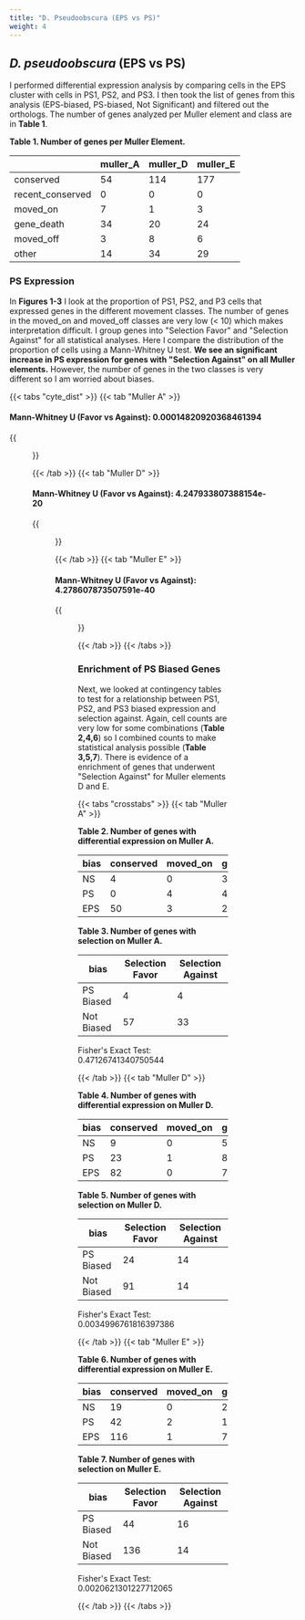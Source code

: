 ```yaml
---
title: "D. Pseudoobscura (EPS vs PS)"
weight: 4
---
```


## *D. pseudoobscura* (EPS vs PS)

I performed differential expression analysis by comparing cells in the EPS cluster with cells in PS1, PS2, and PS3.
I then took the list of genes from this analysis (EPS-biased, PS-biased, Not Significant) and filtered out the orthologs.
The number of genes analyzed per Muller element and class are in **Table 1**.

**Table 1. Number of genes per Muller Element.**

|                  |   muller_A |   muller_D |   muller_E |
|------------------|------------|------------|------------|
| conserved        |         54 |        114 |        177 |
| recent_conserved |          0 |          0 |          0 |
| moved_on         |          7 |          1 |          3 |
| gene_death       |         34 |         20 |         24 |
| moved_off        |          3 |          8 |          6 |
| other            |         14 |         34 |         29 |

### PS Expression

In **Figures 1-3** I look at the proportion of PS1, PS2, and P3 cells that expressed genes in the different movement classes.
The number of genes in the moved_on and moved_off classes are very low (< 10) which makes interpretation difficult.
I group genes into "Selection Favor" and "Selection Against" for all statistical analyses.
Here I compare the distribution of the proportion of cells using a Mann-Whitney U test.
**We see an significant increase in PS expression for genes with "Selection Against" on all Muller elements.**
However, the number of genes in the two classes is very different so I am worried about biases.

{{< tabs "cyte_dist" >}}
{{< tab "Muller A" >}}

#### Mann-Whitney U (Favor vs Against): 0.00014820920368461394

{{<figure src="../neox_analysis_boxplot_eps_vs_ps_dpse_muller_A.svg" width="100%"
caption="<b>Figure 1. Gene movement on/off of Muller element A.</b> ">}}

{{< /tab >}}
{{< tab "Muller D" >}}

#### Mann-Whitney U (Favor vs Against): 4.247933807388154e-20

{{<figure src="../neox_analysis_boxplot_eps_vs_ps_dpse_muller_D.svg" width="100%"
caption="<b>Figure 2. Gene movement on/off of Muller element D.</b>">}}

{{< /tab >}}
{{< tab "Muller E" >}}

#### Mann-Whitney U (Favor vs Against): 4.278607873507591e-40

{{<figure src="../neox_analysis_boxplot_eps_vs_ps_dpse_muller_E.svg" width="100%"
caption="<b>Figure 3. Gene movement on/off of Muller element E.</b>">}}

{{< /tab >}}
{{< /tabs >}}

### Enrichment of PS Biased Genes

Next, we looked at contingency tables to test for a relationship between PS1, PS2, and PS3 biased expression and selection against.
Again, cell counts are very low for some combinations (**Table 2,4,6**) so I combined counts to make statistical analysis possible (**Table 3,5,7**).
There is evidence of a enrichment of genes that underwent "Selection Against" for Muller elements D and E.

{{< tabs "crosstabs" >}}
{{< tab "Muller A" >}}

**Table 2. Number of genes with differential expression on Muller A.**

| bias | conserved | moved_on | gene_death | moved_off |
|------|-----------|----------|------------|-----------|
| NS   | 4         | 0        | 3          | 1         |
| PS   | 0         | 4        | 4          | 0         |
| EPS  | 50        | 3        | 27         | 2         |

**Table 3. Number of genes with selection on Muller A.**

| bias       | Selection Favor | Selection Against |
|------------|-----------------|-------------------|
| PS Biased  | 4               | 4                 |
| Not Biased | 57              | 33                |

Fisher's Exact Test: 0.47126741340750544

{{< /tab >}}
{{< tab "Muller D" >}}

**Table 4. Number of genes with differential expression on Muller D.**

| bias | conserved | moved_on | gene_death | moved_off |
|------|-----------|----------|------------|-----------|
| NS   | 9         | 0        | 5          | 0         |
| PS   | 23        | 1        | 8          | 6         |
| EPS  | 82        | 0        | 7          | 2         |

**Table 5. Number of genes with selection on Muller D.**

| bias       | Selection Favor | Selection Against |
|------------|-----------------|-------------------|
| PS Biased  | 24              | 14                |
| Not Biased | 91              | 14                |

Fisher's Exact Test: 0.0034996761816397386

{{< /tab >}}
{{< tab "Muller E" >}}

**Table 6. Number of genes with differential expression on Muller E.**

| bias | conserved | moved_on | gene_death | moved_off |
|------|-----------|----------|------------|-----------|
| NS   | 19        | 0        | 2          | 3         |
| PS   | 42        | 2        | 15         | 1         |
| EPS  | 116       | 1        | 7          | 2         |

**Table 7. Number of genes with selection on Muller E.**

| bias       | Selection Favor | Selection Against |
|------------|-----------------|-------------------|
| PS Biased  | 44              | 16                |
| Not Biased | 136             | 14                |

Fisher's Exact Test: 0.0020621301227712065

{{< /tab >}}
{{< /tabs >}}
